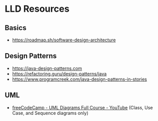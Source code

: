 # LLD Resources

## Basics
- https://roadmap.sh/software-design-architecture

## Design Patterns
- https://java-design-patterns.com
- https://refactoring.guru/design-patterns/java
- https://www.programcreek.com/java-design-patterns-in-stories

## UML
- [freeCodeCamp - UML Diagrams Full Course - YouTube](https://youtu.be/WnMQ8HlmeXc) (Class, Use Case, and Sequence diagrams only)
